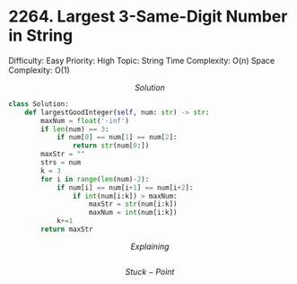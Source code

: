 # 2264. Largest 3-Same-Digit Number in String

Difficulty: Easy
Priority: High
Topic: String
Time Complexity: O(n)
Space Complexity: O(1)

$$
Solution
$$

```python
class Solution:
    def largestGoodInteger(self, num: str) -> str:
        maxNum = float('-inf')
        if len(num) == 3:
            if num[0] == num[1] == num[2]:
                return str(num[0:]) 
        maxStr = ""
        strs = num
        k = 3
        for i in range(len(num)-2):
            if num[i] == num[i+1] == num[i+2]:
                if int(num[i:k]) > maxNum:
                    maxStr = str(num[i:k]) 
                    maxNum = int(num[i:k])
            k+=1
        return maxStr
```

$$
Explaining
$$

```

```

$$
Stuck-Point
$$

```

```